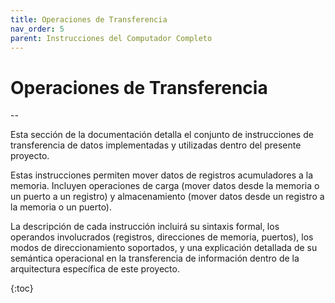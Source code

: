```yaml
---
title: Operaciones de Transferencia
nav_order: 5
parent: Instrucciones del Computador Completo
---
```


# Operaciones de Transferencia

--

Esta sección de la documentación detalla el conjunto de instrucciones de transferencia de datos implementadas y utilizadas dentro del presente proyecto.

Estas instrucciones permiten mover datos de registros acumuladores a la memoria. Incluyen operaciones de carga (mover datos desde la memoria o un puerto a un registro) y almacenamiento (mover datos desde un registro a la memoria o un puerto).

La descripción de cada instrucción incluirá su sintaxis formal, los operandos involucrados (registros, direcciones de memoria, puertos), los modos de direccionamiento soportados, y una explicación detallada de su semántica operacional en la transferencia de información dentro de la arquitectura específica de este proyecto.

{:toc}
